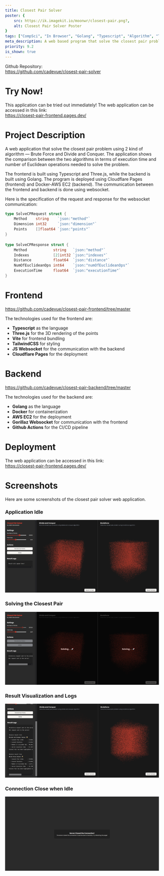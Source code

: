 ```yaml
---
title: Closest Pair Solver
poster: {
    src: https://ik.imagekit.io/moonwr/closest-pair.png?,
    alt: Closest Pair Solver Poster
}
tags: ["CompSci", "In Browser", "Golang", "Typescript", "Algorithm", "Three.js", "Docker", "Cloudflare", "AWS EC2", "Web", "Vite", "TailwindCSS", "Websocket", "CI/CD", "Github Actions"]
meta_description: A web based program that solve the closest pair problem using 2 kind of algorithm — Brute Force and Divide and Conquer. The frontend is built using Typescript and Three.js, while the backend is built using Golang. The program is deployed using Cloudflare Pages (frontend) and Docker-AWS EC2 (backend). Addin Munawwar (Cadevue).
priority: 9.2
is_shown: true
---
```


Github Repository: <br>
https://github.com/cadevue/closest-pair-solver
<br>

# Try Now!
This application can be tried out immediately! The web application can be accessed in this link: <br>
https://closest-pair-frontend.pages.dev/

<!-- # About This Project 
This project is made as part of my Computer Science Study at Bandung Institute of Technology. The specific course related to this project is IF2211 Algorithm Strategy.

This project was originally assigned at the 4th semester, but I decided to redo the entire project (February 2025) from learning purposes. 

The goal of my learning is to create a full web application, with the backend and frontend separated. The frontend and backend utilizes websocket for communication, as the closest pair problem can't be solved quickly, especially with the specification of the project (~ <b>10,000 to 100,000</b> points).

My goal for this project is also to learn about deployment, especially from the backend side. I write the backend using Golang, and deploy it using Docker inside an AWS EC2. I also implement a CI/CD pipeline using Github Actions that automatically build and deploy the backend, using the EC2 instance as the github-actions runner.

The original project can be found in this repository, which is just the algorithm implementation in Golang, without the frontend or server implementation: <br>
https://github.com/cadevue/ClosestPairSolver

*\* Notice that this differs from the repo of the current app. Repo of the current app can be found on top of this article*

I also want to credit the people who contributed in the original project:
- [Fakih Anugerah Pratama](https://github.com/fakihap/) -->


# Project Description 
A web application that solve the closest pair problem using 2 kind of algorithm — Brute Force and Divide and Conquer. The application shows the comparison between the two algorithms in terms of execution time and number of Euclidean operations needed to solve the problem.

The frontend is built using Typescript and Three.js, while the backend is built using Golang. The program is deployed using Cloudflare Pages (frontend) and Docker-AWS EC2 (backend). The communication between the frontend and backend is done using websocket.

Here is the specification of the request and response for the websocket communication:
```go
type SolveCPRequest struct {
	Method    string    `json:"method"`
	Dimension int32     `json:"dimension"`
	Points    []float64 `json:"points"`
}

type SolveCPResponse struct {
	Method            string   `json:"method"`
	Indexes           [2]int32 `json:"indexes"`
	Distance          float64  `json:"distance"`
	NumOfEuclideanOps int64    `json:"numOfEuclideanOps"`
	ExecutionTime     float64  `json:"executionTime"`
}
```

# Frontend
https://github.com/cadevue/closest-pair-frontend/tree/master

The technologies used for the frontend are:
- **Typescript** as the language
- **Three.js** for the 3D rendering of the points
- **Vite** for frontend bundling
- **TailwindCSS** for styling
- **JS Websocket** for the communication with the backend
- **Cloudflare Pages** for the deployment

# Backend
https://github.com/cadevue/closest-pair-backend/tree/master

The technologies used for the backend are:
- **Golang** as the language
- **Docker** for containerization
- **AWS EC2** for the deployment
- **Gorillaz Websocket** for communication with the frontend
- **Github Actions** for the CI/CD pipeline

# Deployment
The web application can be accessed in this link: <br>
https://closest-pair-frontend.pages.dev/

# Screenshots 
Here are some screenshots of the closest pair solver web application.

### Application Idle
![Closest Pair Solver Screenshot - Application Idle](../../assets/project/closest-pair/idle.png)

### Solving the Closest Pair
![Closest Pair Solver Screenshot - Solving the Closest Pair](../../assets/project/closest-pair/solving.png)

### Result Visualization and Logs
![Closest Pair Solver Screenshot - Result Visualization and Logs](../../assets/project/closest-pair/result.png)

### Connection Close when Idle
![Closest Pair Solver Screenshot - Connection Close when Idle](../../assets/project/closest-pair/closed.png)